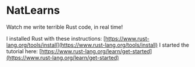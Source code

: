 # NatLearns
Watch me write terrible Rust code, in real time!

I installed Rust with these instructions: [https://www.rust-lang.org/tools/install](https://www.rust-lang.org/tools/install)
I started the tutorial here: [https://www.rust-lang.org/learn/get-started](https://www.rust-lang.org/learn/get-started)






